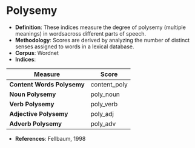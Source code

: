 # **Polysemy**

- **Definition**: These indices measure the degree of polysemy (multiple meanings) in wordsacross different parts of speech.
- **Methodology**: Scores are derived by analyzing the number of distinct senses assigned to words in a lexical database.
- **Corpus**: Wordnet
- **Indices**:


| Measure                | Score         |
|------------------------|--------------|
| **Content Words Polysemy** | content_poly |
| **Noun Polysemy**     | poly_noun    |
| **Verb Polysemy**     | poly_verb    |
| **Adjective Polysemy** | poly_adj     |
| **Adverb Polysemy**   | poly_adv     |

- **References**: Fellbaum, 1998
